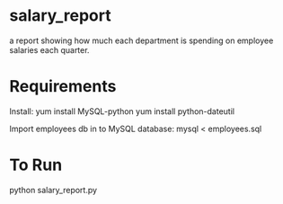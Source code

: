 # salary_report
a report showing how much each department is spending on employee salaries each quarter.

# Requirements
Install:
yum install MySQL-python
yum install python-dateutil

Import employees db in to MySQL database:
mysql < employees.sql


# To Run
python salary_report.py
